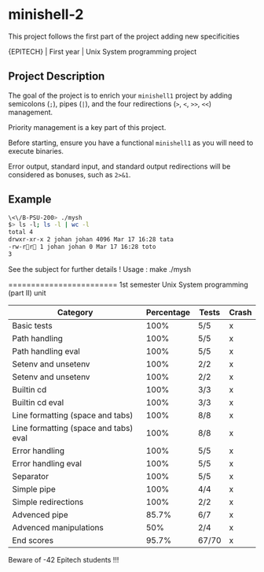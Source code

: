 # minishell-2
This project follows the first part of the project adding new specificities

{EPITECH} | First year | Unix System programming project

## Project Description

The goal of the project is to enrich your `minishell1` project by adding semicolons (`;`), pipes (`|`), and the four redirections (`>`, `<`, `>>`, `<<`) management. 

Priority management is a key part of this project. 

Before starting, ensure you have a functional `minishell1` as you will need to execute binaries. 

Error output, standard input, and standard output redirections will be considered as bonuses, such as `2>&1`.

## Example

``` bash
\<\/B-PSU-200> ./mysh
$> ls -l; ls -l | wc -l
total 4
drwxr-xr-x 2 johan johan 4096 Mar 17 16:28 tata
-rw-rr 1 johan johan 0 Mar 17 16:28 toto
3
```

See the subject for further details !
Usage :  make
        ./mysh

========================
1st semester Unix System programming (part II) unit

| Category                         | Percentage | Tests | Crash |
|----------------------------------|------------|-------|-------|
| Basic tests                      | 100%       | 5/5   | x     |
| Path handling                    | 100%       | 5/5   | x     |
| Path handling eval               | 100%       | 5/5   | x     |
| Setenv and unsetenv              | 100%       | 2/2   | x     |
| Setenv and unsetenv              | 100%       | 2/2   | x     |
| Builtin cd                      | 100%       | 3/3   | x     |
| Builtin cd eval                 | 100%       | 3/3   | x     |
| Line formatting (space and tabs) | 100%       | 8/8   | x     |
| Line formatting (space and tabs) eval | 100%  | 8/8   | x     |
| Error handling                  | 100%       | 5/5   | x     |
| Error handling eval             | 100%       | 5/5   | x     |
| Separator                       | 100%       | 5/5   | x     |
| Simple pipe                     | 100%       | 4/4   | x     |
| Simple redirections             | 100%       | 2/2   | x     |
| Advenced pipe                   | 85.7%       | 6/7   | x     |
| Advenced manipulations          | 50%        | 2/4   | x     |
| End scores                      | 95.7%      | 67/70 | x     |


Beware of -42 Epitech students !!!
